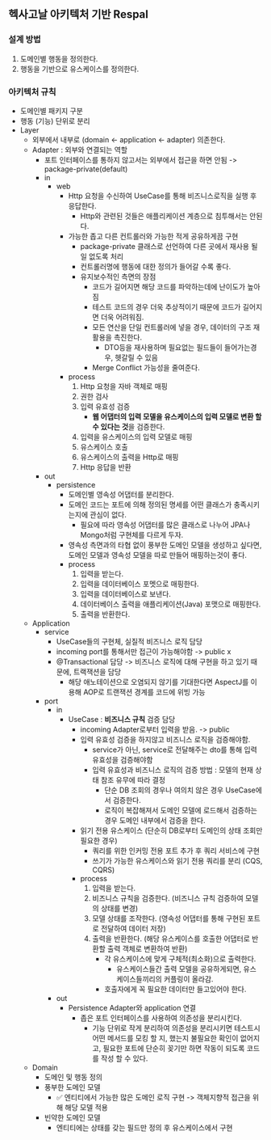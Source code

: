 ## 헥사고날 아키텍처 기반 Respal

### 설계 방법
1. 도메인별 행동을 정의한다.
2. 행동을 기반으로 유스케이스를 정의한다.

### 아키텍처 규칙
- 도메인별 패키지 구분
- 행동 (기능) 단위로 분리
- Layer
  - 외부에서 내부로 (domain <- application <- adapter) 의존한다.
  - Adapter : 외부와 연결되는 역할
    - 포트 인터페이스를 통하지 않고서는 외부에서 접근을 하면 안됨 -> package-private(default)
    - in 
      - web
        - Http 요청을 수신하여 UseCase를 통해 비즈니스로직을 실행 후 응답한다. 
          - Http와 관련된 것들은 애플리케이션 계층으로 침투해서는 안된다.
        - 가능한 좁고 다른 컨트롤러와 가능한 적게 공유하게끔 구현
          - package-private 클래스로 선언하여 다른 곳에서 재사용 될 일 없도록 처리
          - 컨트롤러명에 행동에 대한 정의가 들어갈 수록 좋다.
          - 유지보수적인 측면의 장점 
            - 코드가 길어지면 해당 코드를 파악하는데에 난이도가 높아짐
            - 테스트 코드의 경우 더욱 추상적이기 때문에 코드가 길어지면 더욱 어려워짐.
            - 모든 연산을 단일 컨트롤러에 넣을 경우, 데이터의 구조 재활용을 촉진한다.
              - DTO등을 재사용하며 필요없는 필드들이 들어가는경우, 헷갈릴 수 있음
            - Merge Conflict 가능성을 줄여준다.
        - process
          1. Http 요청을 자바 객체로 매핑
          2. 권한 검사
          3. 입력 유효성 검증
             - **웹 어댑터의 입력 모델을 유스케이스의 입력 모델로 변환 할 수 있다는 것**을 검증한다.
          4. 입력을 유스케이스의 입력 모델로 매핑
          5. 유스케이스 호출
          6. 유스케이스의 출력을 Http로 매핑
          7. Http 응답을 반환
    - out
      - persistence
        - 도메인별 영속성 어댑터를 분리한다.
        - 도메인 코드는 포트에 의해 정의된 명세를 어떤 클래스가 충족시키는지에 관심이 없다.
          - 필요에 따라 영속성 어댑터를 많은 클래스로 나누어 JPA나 Mongo처럼 구현체를 다르게 두자.
        - 영속성 측면과의 타협 없이 풍부한 도메인 모델을 생성하고 싶다면, 도메인 모델과 영속성 모델을 따로 만들어 매핑하는것이 좋다.
        - process
          1. 입력을 받는다.
          2. 입력을 데이터베이스 포멧으로 매핑한다.
          3. 입력을 데이터베이스로 보낸다.
          4. 데이터베이스 출력을 애플리케이션(Java) 포맷으로 매핑한다.
          5. 출력을 반환한다.
  - Application 
    - service
      - UseCase들의 구현체, 실질적 비즈니스 로직 담당
      - incoming port를 통해서만 접근이 가능해야함 -> public x
      - @Transactional 담당 -> 비즈니스 로직에 대해 구현을 하고 있기 때문에, 트랙잭션을 담당
        - 해당 애노테이션으로 오염되지 않기를 기대한다면 AspectJ를 이용해 AOP로 트랜잭션 경계를 코드에 위빙 가능
    - port
      - in
        - UseCase : **비즈니스 규칙** 검증 담당
          - incoming Adapter로부터 입력을 받음. -> public
          - 입력 유효성 검증을 하지않고 비즈니스 로직을 검증해야함.
            - service가 아닌, service로 전달해주는 dto를 통해 입력 유효성을 검증해야함
            - 입력 유효성과 비즈니스 로직의 검증 방법 : 모델의 현재 상태 참조 유무에 따라 결정
              - 단순 DB 조회의 경우나 여의치 않은 경우 UseCase에서 검증한다.
              - 로직이 복잡해져서 도메인 모델에 로드해서 검증하는경우 도메인 내부에서 검증을 한다.
          - 읽기 전용 유스케이스 (단순히 DB로부터 도메인의 상태 조회만 필요한 경우)
            - 쿼리를 위한 인커밍 전용 포트 추가 후 쿼리 서비스에 구현
            - 쓰기가 가능한 유스케이스와 읽기 전용 쿼리를 분리 (CQS, CQRS)
          - process
            1. 입력을 받는다.
            2. 비즈니스 규칙을 검증한다. (비즈니스 규칙 검증하여 모델의 상태를 변경)
            3. 모델 상태를 조작한다. (영속성 어댑터를 통해 구현된 포트로 전달하여 데이터 저장)
            4. 출력을 반환한다. (해당 유스케이스를 호출한 어댑터로 반환할 출력 객체로 변환하여 반환)
               - 각 유스케이스에 맞게 구체적(최소화)으로 출력한다.
                 - 유스케이스들간 출력 모델을 공유하게되면, 유스케이스들끼리의 커플링이 올라감.
               - 호출자에게 꼭 필요한 데이터만 들고있어야 한다.
      - out
        - Persistence Adapter와 application 연결
          - 좁은 포트 인터페이스를 사용하여 의존성을 분리시킨다.
            - 기능 단위로 작게 분리하여 의존성을 분리시키면 테스트시 어떤 메서드를 모킹 할 지, 했는지 불필요한 확인이 없어지고, 필요한 포트에 단순히 꽂기만 하면 작동이 되도록 코드를 작성 할 수 있다.
  - Domain
    - 도메인 및 행동 정의
    - 풍부한 도메인 모델
      - ✅ 엔티티에서 가능한 많은 도메인 로직 구현 -> 객체지향적 접근을 위해 해당 모델 적용
    - 빈약한 도메인 모델
      - 엔티티에는 상태를 갖는 필드만 정의 후 유스케이스에서 구현
